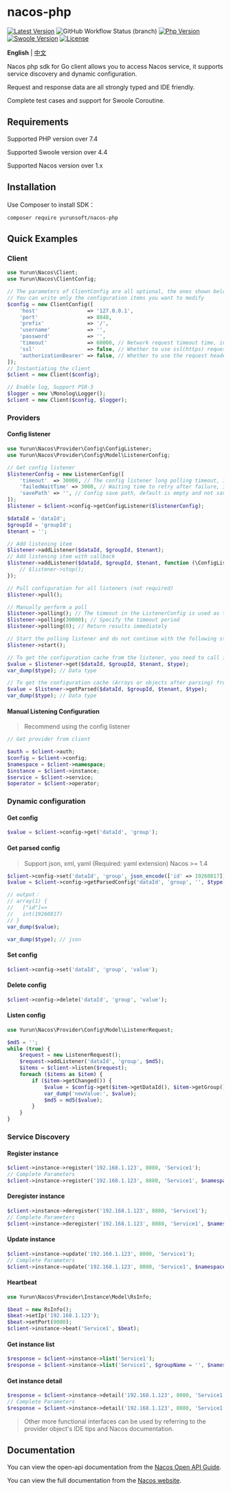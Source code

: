# nacos-php

[![Latest Version](https://img.shields.io/packagist/v/yurunsoft/nacos-php.svg)](https://packagist.org/packages/yurunsoft/nacos-php)
![GitHub Workflow Status (branch)](https://img.shields.io/github/workflow/status/yurunsoft/nacos-php/test/master)
[![Php Version](https://img.shields.io/badge/php-%3E=7.4-brightgreen.svg)](https://secure.php.net/)
[![Swoole Version](https://img.shields.io/badge/swoole-%3E=4.4.0-brightgreen.svg)](https://github.com/swoole/swoole-src)
[![License](https://img.shields.io/badge/license-Apache2-brightgreen.svg)](https://github.com/yurunsoft/nacos-php/blob/master/LICENSE)

**English** | [中文](README_CN.md)

Nacos php sdk for Go client allows you to access Nacos service, it supports service discovery and dynamic configuration.

Request and response data are all strongly typed and IDE friendly.

Complete test cases and support for Swoole Coroutine.

## Requirements

Supported PHP version over 7.4

Supported Swoole version over 4.4

Supported Nacos version over 1.x

## Installation

Use Composer to install SDK：

`composer require yurunsoft/nacos-php`

## Quick Examples

### Client

```php
use Yurun\Nacos\Client;
use Yurun\Nacos\ClientConfig;

// The parameters of ClientConfig are all optional, the ones shown below are the default values
// You can write only the configuration items you want to modify
$config = new ClientConfig([
    'host'                => '127.0.0.1',
    'port'                => 8848,
    'prefix'              => '/',
    'username'            => '',
    'password'            => '',
    'timeout'             => 60000, // Network request timeout time, in milliseconds
    'ssl'                 => false, // Whether to use ssl(https) requests
    'authorizationBearer' => false, // Whether to use the request header Authorization: Bearer {accessToken} to pass Token, older versions of Nacos need to be set to true
]);
// Instantiating the client
$client = new Client($config);

// Enable log, Support PSR-3
$logger = new \Monolog\Logger();
$client = new Client($config, $logger);
```

### Providers

#### Config listener

```php
use Yurun\Nacos\Provider\Config\ConfigListener;
use Yurun\Nacos\Provider\Config\Model\ListenerConfig;

// Get config listener
$listenerConfig = new ListenerConfig([
    'timeout'  => 30000, // The config listener long polling timeout, in milliseconds. The result is returned immediately when the value is 0.
    'failedWaitTime' => 3000, // Waiting time to retry after failure, in milliseconds
    'savePath' => '', // Config save path, default is empty and not saved to file
]);
$listener = $client->config->getConfigListener($listenerConfig);

$dataId = 'dataId';
$groupId = 'groupId';
$tenant = '';

// Add listening item
$listener->addListener($dataId, $groupId, $tenant);
// Add listening item with callback
$listener->addListener($dataId, $groupId, $tenant, function (\ConfigListener $listener, string $dataId, string $group, string $tenant) {
    // $listener->stop();
});

// Pull configuration for all listeners (not required)
$listener->pull();

// Manually perform a poll
$listener->polling(); // The timeout in the ListenerConfig is used as the timeout time.
$listener->polling(30000); // Specify the timeout period
$listener->polling(0); // Return results immediately

// Start the polling listener and do not continue with the following statements until you stop
$listener->start();

// To get the configuration cache from the listener, you need to call it in another coroutine
$value = $listener->get($dataId, $groupId, $tenant, $type);
var_dump($type); // Data type

// To get the configuration cache (Arrays or objects after parsing) from the listener, you need to call it in another coroutine
$value = $listener->getParsed($dataId, $groupId, $tenant, $type);
var_dump($type); // Data type
```

#### Manual Listening Configuration

> Recommend using the config listener

```php
// Get provider from client

$auth = $client->auth;
$config = $client->config;
$namespace = $client->namespace;
$instance = $client->instance;
$service = $client->service;
$operator = $client->operator;
```

### Dynamic configuration

#### Get config

```php
$value = $client->config->get('dataId', 'group');
```

#### Get parsed config

> Support json, xml, yaml (Required: yaml extension)
> Nacos >= 1.4

```php
$client->config->set('dataId', 'group', json_encode(['id' => 19260817]), 'json');
$value = $client->config->getParsedConfig('dataId', 'group', '', $type);

// output：
// array(1) {
//   ["id"]=>
//   int(19260817)
// }
var_dump($value);

var_dump($type); // json
```

#### Set config

```php
$client->config->set('dataId', 'group', 'value');
```

#### Delete config

```php
$client->config->delete('dataId', 'group', 'value');
```

#### Listen config

```php
use Yurun\Nacos\Provider\Config\Model\ListenerRequest;

$md5 = '';
while (true) {
    $request = new ListenerRequest();
    $request->addListener('dataId', 'group', $md5);
    $items = $client->listen($request);
    foreach ($items as $item) {
        if ($item->getChanged()) {
            $value = $config->get($item->getDataId(), $item->getGroup(), $item->getTenant());
            var_dump('newValue:', $value);
            $md5 = md5($value);
        }
    }
}
```

### Service Discovery

#### Register instance

```php
$client->instance->register('192.168.1.123', 8080, 'Service1');
// Complete Parameters
$client->instance->register('192.168.1.123', 8080, 'Service1', $namespaceId = '', $weight = 1, $enabled = true, $healthy = true, $metadata = '', $clusterName = '', $groupName = '', $ephemeral = false);
```

#### Deregister instance

```php
$client->instance->deregister('192.168.1.123', 8080, 'Service1');
// Complete Parameters
$client->instance->deregister('192.168.1.123', 8080, 'Service1', $namespaceId = '', $clusterName = '', $groupName = '', $ephemeral = false);
```

#### Update instance

```php
$client->instance->update('192.168.1.123', 8080, 'Service1');
// Complete Parameters
$client->instance->update('192.168.1.123', 8080, 'Service1', $namespaceId = '', $weight = 1, $enabled = true, $healthy = true, $metadata = '', $clusterName = '', $groupName = '', $ephemeral = false);
```

#### Heartbeat

```php
use Yurun\Nacos\Provider\Instance\Model\RsInfo;

$beat = new RsInfo();
$beat->setIp('192.168.1.123');
$beat->setPort(8080);
$client->instance->beat('Service1', $beat);
```

#### Get instance list

```php
$response = $client->instance->list('Service1');
$response = $client->instance->list('Service1', $groupName = '', $namespaceId = '', $clusters = '', $healthyOnly = false);
```

#### Get instance detail

```php
$response = $client->instance->detail('192.168.1.123', 8080, 'Service1');
// Complete Parameters
$response = $client->instance->detail('192.168.1.123', 8080, 'Service1', $groupName = '', $namespaceId = '', $clusters = '', $healthyOnly = false, $ephemeral = false);
```

> Other more functional interfaces can be used by referring to the provider object's IDE tips and Nacos documentation.

## Documentation

You can view the open-api documentation from the [Nacos Open API Guide](https://nacos.io/en-us/docs/open-api.html).

You can view the full documentation from the [Nacos website](https://nacos.io/en-us/docs/what-is-nacos.html).

